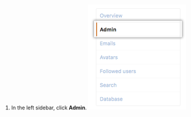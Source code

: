 1. In the left sidebar, click **Admin**. ![Admin Tools](/assets/images/enterprise/site-admin-settings/user/user-admin-tab.png)
